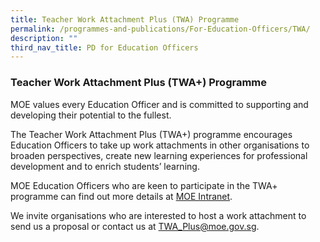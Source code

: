 ```yaml
---
title: Teacher Work Attachment Plus (TWA) Programme
permalink: /programmes-and-publications/For-Education-Officers/TWA/
description: ""
third_nav_title: PD for Education Officers
---
```

### Teacher Work Attachment Plus (TWA+) Programme 

MOE values every Education Officer and is committed to supporting and developing their potential to the fullest.

The Teacher Work Attachment Plus (TWA+) programme encourages Education Officers to take up work attachments in other organisations to broaden perspectives, create new learning experiences for professional development and to enrich students’ learning.

MOE Education Officers who are keen to participate in the TWA+ programme can find out more details at [MOE Intranet](https://intranet.moe.gov.sg/academy/TWA/Pages/TWA.aspx)[](http://intranet.moe.gov.sg/academy/TWA/Pages/TWA.aspx).

We invite organisations who are interested to host a work attachment to send us a proposal or contact us at [TWA\_Plus@moe.gov.sg](mailto:TWA_Plus@moe.gov.sg).